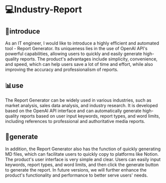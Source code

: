 # 💻Industry-Report
## 👨‍introduce
As an IT engineer, I would like to introduce a highly efficient and automated tool - Report Generator. Its uniqueness lies in the use of OpenAI API's powerful capabilities, allowing users to quickly and easily generate high-quality reports. The product's advantages include simplicity, convenience, and speed, which can help users save a lot of time and effort, while also improving the accuracy and professionalism of reports.

## 📊use
The Report Generator can be widely used in various industries, such as market analysis, sales data analysis, and industry research. It is developed based on the OpenAI API interface and can automatically generate high-quality reports based on user input keywords, report types, and word limits, including references to professional and authoritative media reports.

## 📝generate
In addition, the Report Generator also has the function of quickly generating MD files, which can facilitate users to quickly copy to platforms like Notion. The product's user interface is very simple and clear. Users can easily input keywords, report types, and word limits, and then click the generate button to generate the report. In future versions, we will further enhance the product's functionality and performance to better serve users' needs.


